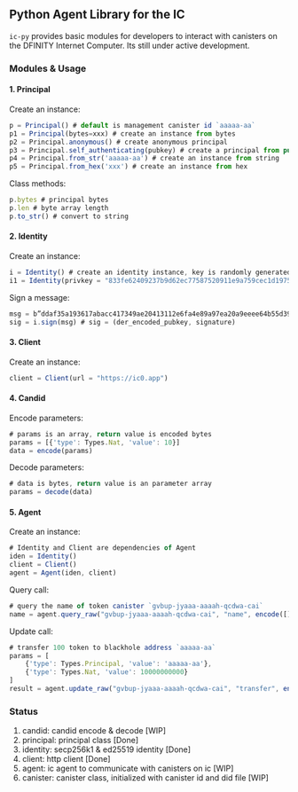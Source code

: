 ## Python Agent Library for the IC

`ic-py` provides basic modules for developers to interact with canisters on the DFINITY Internet Computer. Its still under active development.

### Modules & Usage

#### 1. Principal

Create an instance:

```js
p = Principal() # default is management canister id `aaaaa-aa`
p1 = Principal(bytes=xxx) # create an instance from bytes
p2 = Principal.anonymous() # create anonymous principal
p3 = Principal.self_authenticating(pubkey) # create a principal from public key
p4 = Principal.from_str('aaaaa-aa') # create an instance from string
p5 = Principal.from_hex('xxx') # create an instance from hex
```

Class methods:

```js
p.bytes # principal bytes
p.len # byte array length
p.to_str() # convert to string
```

#### 2. Identity

Create an instance:

```js
i = Identity() # create an identity instance, key is randomly generated
i1 = Identity(privkey = "833fe62409237b9d62ec77587520911e9a759cec1d19755b7da901b96dca3d42") # create an instance from private key
```

Sign a message:

```js
msg = b”ddaf35a193617abacc417349ae20413112e6fa4e89a97ea20a9eeee64b55d39a2192992a274fc1a836ba3c23a3feebbd454d4423643ce80e2a9ac94fa54ca49f“
sig = i.sign(msg) # sig = (der_encoded_pubkey, signature)
```

#### 3. Client

Create an instance:

```js
client = Client(url = "https://ic0.app")
```

#### 4. Candid

Encode parameters:

```js
# params is an array, return value is encoded bytes
params = [{'type': Types.Nat, 'value': 10}]
data = encode(params)
```

Decode parameters:

```js
# data is bytes, return value is an parameter array
params = decode(data)
```

#### 5. Agent

Create an instance:

```js
# Identity and Client are dependencies of Agent
iden = Identity()
client = Client()
agent = Agent(iden, client)
```

Query call:

```js
# query the name of token canister `gvbup-jyaaa-aaaah-qcdwa-cai`
name = agent.query_raw("gvbup-jyaaa-aaaah-qcdwa-cai", "name", encode([]))
```

Update call:

```js
# transfer 100 token to blackhole address `aaaaa-aa`
params = [
	{'type': Types.Principal, 'value': 'aaaaa-aa'},
	{'type': Types.Nat, 'value': 10000000000}
]
result = agent.update_raw("gvbup-jyaaa-aaaah-qcdwa-cai", "transfer", encode(params))
```

### Status

1. candid: candid encode & decode  [WIP]
2. principal: principal class [Done]
3. identity: secp256k1 & ed25519 identity [Done]
4. client: http client [Done]
5. agent: ic agent to communicate with canisters on ic [WIP]
6. canister: canister class, initialized with canister id and did file [WIP]
